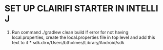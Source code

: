 # SET UP CLAIRIFI STARTER IN INTELLI J 1. Run command ./gradlew clean build	If error for not having local.properties, create the local.properties file in top level and add this text to it 		* sdk.dir=/Users/btholmes/Library/Android/sdk